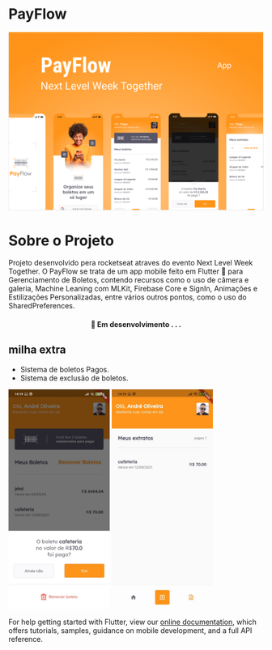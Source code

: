 # PayFlow

![capa do projeto](https://github.com/AndreLuiz-JService/PayFlow/blob/master/PayFlow%20Capa.PNG)  

# Sobre o Projeto

Projeto desenvolvido pera rocketseat atraves do evento Next Level Week Together.
O PayFlow se trata de um app mobile feito em Flutter 💙 para Gerenciamento de Boletos, contendo recursos como o uso de câmera e galeria, Machine Leaning com MLKit, Firebase Core e SignIn, Animações e Estilizações Personalizadas, entre vários outros pontos, como o uso do SharedPreferences. 

<h4 align="center"> 
	🚧  Em desenvolvimento . . .
</h4>


## milha extra

- Sistema de boletos Pagos.
- Sistema de exclusão de boletos.
<img src="https://github.com/AndreLuiz-JService/PayFlow/blob/master/assets/images/ShowModalBottomSheet.jpeg" alt="ShowModalBottomSheet" width="200"/> 
<img src="https://github.com/AndreLuiz-JService/PayFlow/blob/master/assets/images/boletos_pagos.jpeg" alt="boletos pagos" width="200"/> 

For help getting started with Flutter, view our
[online documentation](https://flutter.dev/docs), which offers tutorials,
samples, guidance on mobile development, and a full API reference.
